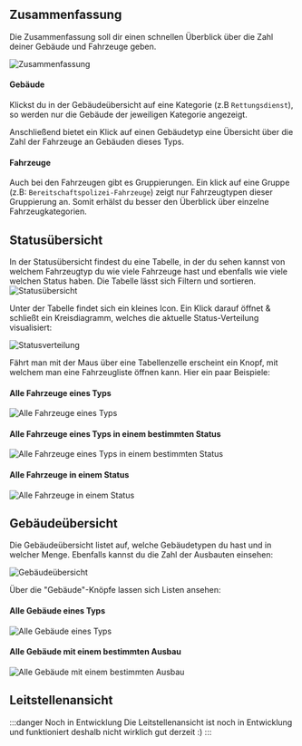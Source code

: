 ## Zusammenfassung
Die Zusammenfassung soll dir einen schnellen Überblick über die Zahl deiner Gebäude und Fahrzeuge geben.

![Zusammenfassung](./summary.png)

#### Gebäude
Klickst du in der Gebäudeübersicht auf eine Kategorie (z.B `Rettungsdienst`), so werden nur die Gebäude der jeweiligen Kategorie angezeigt.

Anschließend bietet ein Klick auf einen Gebäudetyp eine Übersicht über die Zahl der Fahrzeuge an Gebäuden dieses Typs.

#### Fahrzeuge
Auch bei den Fahrzeugen gibt es Gruppierungen. Ein klick auf eine Gruppe (z.B: `Bereitschaftspolizei-Fahrzeuge`) zeigt nur Fahrzeugtypen dieser Gruppierung an. Somit erhälst du besser den Überblick über einzelne Fahrzeugkategorien.

## Statusübersicht
In der Statusübersicht findest du eine Tabelle, in der du sehen kannst von welchem Fahrzeugtyp du wie viele Fahrzeuge hast und ebenfalls wie viele welchen Status haben. Die Tabelle lässt sich Filtern und sortieren.
![Statusübersicht](./status_table.png)

Unter der Tabelle findet sich ein kleines Icon. Ein Klick darauf öffnet & schließt ein Kreisdiagramm, welches die aktuelle Status-Verteilung visualisiert:

![Statusverteilung](./statuschart.png)

Fährt man mit der Maus über eine Tabellenzelle erscheint ein Knopf, mit welchem man eine Fahrzeugliste öffnen kann. Hier ein paar Beispiele:

#### Alle Fahrzeuge eines Typs
![Alle Fahrzeuge eines Typs](./vehiclelist.png)

#### Alle Fahrzeuge eines Typs in einem bestimmten Status
![Alle Fahrzeuge eines Typs in einem bestimmten Status](./vehiclelist_status.png)

#### Alle Fahrzeuge in einem Status
![Alle Fahrzeuge in einem Status](./vehiclelist_status_all.png)

## Gebäudeübersicht
Die Gebäudeübersicht listet auf, welche Gebäudetypen du hast und in welcher Menge. Ebenfalls kannst du die Zahl der Ausbauten einsehen:

![Gebäudeübersicht](./buildinglist.png)

Über die "Gebäude"-Knöpfe lassen sich Listen ansehen:

#### Alle Gebäude eines Typs
![Alle Gebäude eines Typs](./buildinglist_type.png)

#### Alle Gebäude mit einem bestimmten Ausbau
![Alle Gebäude mit einem bestimmten Ausbau](./buildinglist_extension.png)

## Leitstellenansicht
:::danger Noch in Entwicklung
Die Leitstellenansicht ist noch in Entwicklung und funktioniert deshalb nicht wirklich gut derzeit :)
:::
